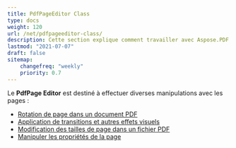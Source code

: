 ```yaml
---
title: PdfPageEditor Class
type: docs
weight: 120
url: /net/pdfpageeditor-class/
description: Cette section explique comment travailler avec Aspose.PDF Facades en utilisant la classe PdfPageEditor.
lastmod: "2021-07-07"
draft: false
sitemap:
    changefreq: "weekly"
    priority: 0.7
---
```


Le **PdfPage Editor** est destiné à effectuer diverses manipulations avec les pages :

- [Rotation de page dans un document PDF](/pdf/net/working-with-page-rotation/)
- [Application de transitions et autres effets visuels](/pdf/net/editing-a-pdf-s-individual-pages-using-pdfpageeditor-class/)
- [Modification des tailles de page dans un fichier PDF](/pdf/net/changing-page-sizes-in-a-pdf-file/)
- [Manipuler les propriétés de la page](/pdf/net/manipulate-page-properties/)